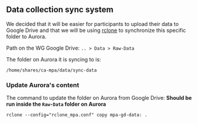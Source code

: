 ## Data collection sync system

We decided that it will be easier for participants to upload their data to Google Drive and that we will be using [rclone](https://rclone.org/drive/) to synchronize this specific folder to Aurora.

Path on the WG Google Drive:
`.. > Data > Raw-Data`


The folder on Aurora it is syncing to is:  

`/home/shares/ca-mpa/data/sync-data`

### Update Aurora's content

The command to update the folder on Aurora from Google Drive: 
 **Should be run inside the `Raw-Data` folder on Aurora**

`rclone --config="rclone_mpa.conf" copy mpa-gd-data: .`

